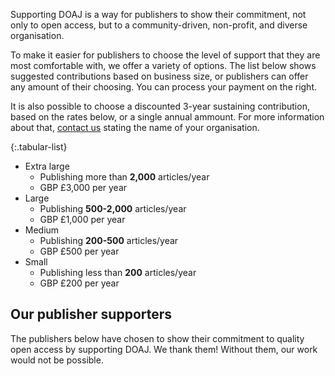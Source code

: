 Supporting DOAJ is a way for publishers to show their commitment, not only to open access, but to a community-driven, non-profit, and diverse organisation.

To make it easier for publishers to choose the level of support that they are most comfortable with, we offer a variety of options. The list below shows suggested contributions based on business size, or publishers can offer any amount of their choosing. You can process your payment on the right.

It is also possible to choose a discounted 3-year sustaining contribution, based on the rates below, or a single annual ammount. For more information about that, [contact us](mailto:feedback@doaj.org) stating the name of your organisation.

{:.tabular-list}
- Extra large
  - Publishing more than **2,000** articles/year
  - GBP £3,000 per year
- Large
  - Publishing **500-2,000** articles/year
  - GBP £1,000 per year
- Medium
  - Publishing **200-500** articles/year
  - GBP £500 per year
- Small
  - Publishing less than **200** articles/year
  - GBP £200 per year

## Our publisher supporters

The publishers below have chosen to show their commitment to quality open access by supporting DOAJ. We thank them! Without them, our work would not be possible.
